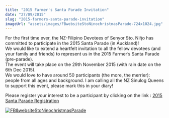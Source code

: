 ```yaml
---
title: "2015 Farmer's Santa Parade Invitation"
date: "27/09/2015"
slug: "2015-farmers-santa-parade-invitation"
imageUrl: "assets/images/FBwebsiteStoNinochristmasParade-724x1024.jpg"
---
```


For the first time ever, the NZ-Filipino Devotees of Senyor Sto. Niῆo has committed to participate in the 2015 Santa Parade (in Auckland)!  
We would like to extend a heartfelt invitation to all the fellow devotees (and your family and friends) to represent us in the 2015 Farmer’s Santa Parade (pre-parade).  
The event will take place on the 29th November 2015 (with rain date on the 6th Dec 2015).  
We would love to have around 50 participants (the more, the merrier): people from all ages and background. I am calling all the NZ Sinulog Queens to support this event, please mark this in your diary!  

Please register your interest to be a participant by clicking on the link : [2015 Santa Parade Registration](https://docs.google.com/forms/d/1hs4sexNb-LNhAQ07lbzBX2LIqBOLTlVBTU59PF3lYoE/viewform?usp=send_form)

[![FB&websiteStoNinochristmasParade](https://i0.wp.com/santonino-nz.org/wp-content/uploads/2015/09/FBwebsiteStoNinochristmasParade-724x1024.jpg?resize=724%2C1024)](https://i0.wp.com/santonino-nz.org/wp-content/uploads/2015/09/FBwebsiteStoNinochristmasParade.jpg)